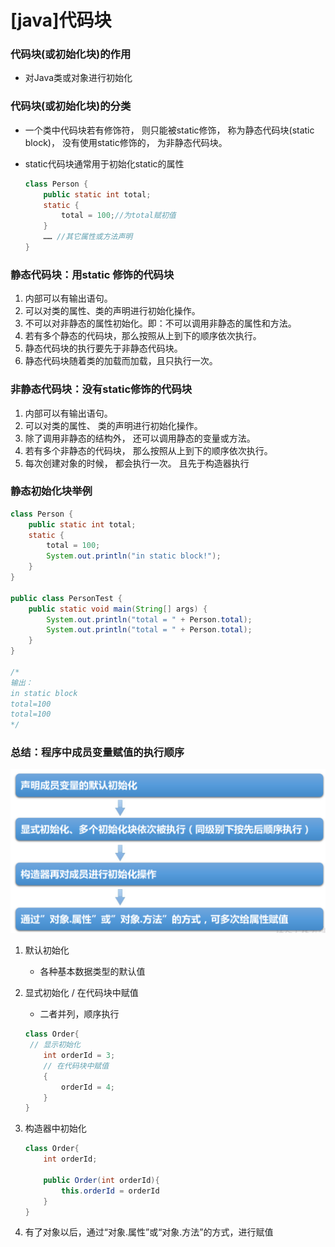 # [java]代码块

### 代码块(或初始化块)的作用

- 对Java类或对象进行初始化  

### 代码块(或初始化块)的分类

- 一个类中代码块若有修饰符， 则只能被static修饰， 称为静态代码块(static block)， 没有使用static修饰的， 为非静态代码块。

- static代码块通常用于初始化static的属性

  ```java
  class Person {
      public static int total;
      static {
          total = 100;//为total赋初值
      }
      …… //其它属性或方法声明
  }
  ```

  

### 静态代码块：用static 修饰的代码块

1. 内部可以有输出语句。
2. 可以对类的属性、类的声明进行初始化操作。
3. 不可以对非静态的属性初始化。即：不可以调用非静态的属性和方法。
4. 若有多个静态的代码块，那么按照从上到下的顺序依次执行。
5. 静态代码块的执行要先于非静态代码块。
6. 静态代码块随着类的加载而加载，且只执行一次。  

### 非静态代码块：没有static修饰的代码块

1. 内部可以有输出语句。
2. 可以对类的属性、 类的声明进行初始化操作。
3. 除了调用非静态的结构外， 还可以调用静态的变量或方法。
4. 若有多个非静态的代码块， 那么按照从上到下的顺序依次执行。
5. 每次创建对象的时候， 都会执行一次。 且先于构造器执行  

### 静态初始化块举例  

```java
class Person {
    public static int total;
    static {
        total = 100;
        System.out.println("in static block!");
    }
}

public class PersonTest {
    public static void main(String[] args) {
        System.out.println("total = " + Person.total);
        System.out.println("total = " + Person.total);
    }
}

/*
输出：
in static block
total=100
total=100
*/
```

### 总结：程序中成员变量赋值的执行顺序

![image-20210509205544370](img/image-20210509205544370.png)



1. 默认初始化

   - 各种基本数据类型的默认值

2. 显式初始化 / 在代码块中赋值

   - 二者并列，顺序执行

   ```java
   class Order{
   	// 显示初始化
       int orderId = 3;
       // 在代码块中赋值
       {
           orderId = 4;
       }
   }
   ```

3. 构造器中初始化

   ```java
   class Order{
       int orderId;
       
       public Order(int orderId){
           this.orderId = orderId
       }
   }
   ```

4. 有了对象以后，通过“对象.属性”或“对象.方法”的方式，进行赋值